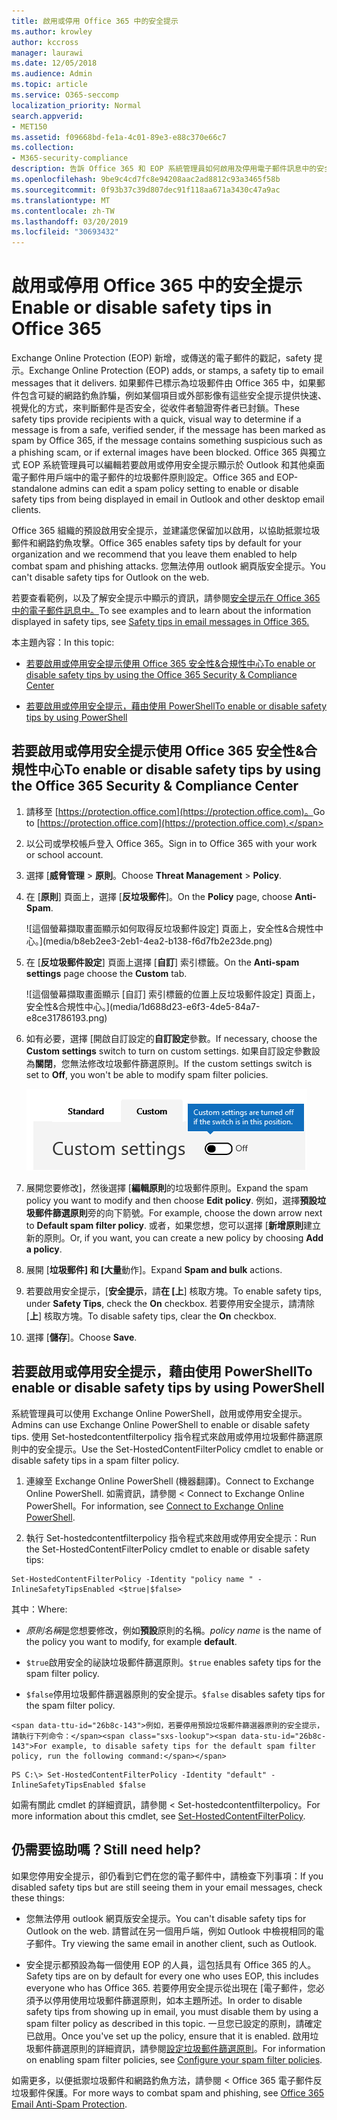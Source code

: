 ```yaml
---
title: 啟用或停用 Office 365 中的安全提示
ms.author: krowley
author: kccross
manager: laurawi
ms.date: 12/05/2018
ms.audience: Admin
ms.topic: article
ms.service: O365-seccomp
localization_priority: Normal
search.appverid:
- MET150
ms.assetid: f09668bd-fe1a-4c01-89e3-e88c370e66c7
ms.collection:
- M365-security-compliance
description: 告訴 Office 365 和 EOP 系統管理員如何啟用及停用電子郵件訊息中的安全提示。
ms.openlocfilehash: 9be9c4cd7fc8e94208aac2ad8812c93a3465f58b
ms.sourcegitcommit: 0f93b37c39d807dec91f118aa671a3430c47a9ac
ms.translationtype: MT
ms.contentlocale: zh-TW
ms.lasthandoff: 03/20/2019
ms.locfileid: "30693432"
---
```

# <a name="enable-or-disable-safety-tips-in-office-365"></a><span data-ttu-id="26b8c-103">啟用或停用 Office 365 中的安全提示</span><span class="sxs-lookup"><span data-stu-id="26b8c-103">Enable or disable safety tips in Office 365</span></span>

<span data-ttu-id="26b8c-104">Exchange Online Protection (EOP) 新增，或傳送的電子郵件的戳記，safety 提示。</span><span class="sxs-lookup"><span data-stu-id="26b8c-104">Exchange Online Protection (EOP) adds, or stamps, a safety tip to email messages that it delivers.</span></span> <span data-ttu-id="26b8c-105">如果郵件已標示為垃圾郵件由 Office 365 中，如果郵件包含可疑的網路釣魚詐騙，例如某個項目或外部影像有這些安全提示提供快速、 視覺化的方式，來判斷郵件是否安全，從收件者驗證寄件者已封鎖。</span><span class="sxs-lookup"><span data-stu-id="26b8c-105">These safety tips provide recipients with a quick, visual way to determine if a message is from a safe, verified sender, if the message has been marked as spam by Office 365, if the message contains something suspicious such as a phishing scam, or if external images have been blocked.</span></span> <span data-ttu-id="26b8c-106">Office 365 與獨立式 EOP 系統管理員可以編輯若要啟用或停用安全提示顯示於 Outlook 和其他桌面電子郵件用戶端中的電子郵件的垃圾郵件原則設定。</span><span class="sxs-lookup"><span data-stu-id="26b8c-106">Office 365 and EOP-standalone admins can edit a spam policy setting to enable or disable safety tips from being displayed in email in Outlook and other desktop email clients.</span></span> 
  
<span data-ttu-id="26b8c-107">Office 365 組織的預設啟用安全提示，並建議您保留加以啟用，以協助抵禦垃圾郵件和網路釣魚攻擊。</span><span class="sxs-lookup"><span data-stu-id="26b8c-107">Office 365 enables safety tips by default for your organization and we recommend that you leave them enabled to help combat spam and phishing attacks.</span></span> <span data-ttu-id="26b8c-108">您無法停用 outlook 網頁版安全提示。</span><span class="sxs-lookup"><span data-stu-id="26b8c-108">You can't disable safety tips for Outlook on the web.</span></span>
  
<span data-ttu-id="26b8c-109">若要查看範例，以及了解安全提示中顯示的資訊，請參閱[安全提示在 Office 365 中的電子郵件訊息中。](safety-tips-in-office-365.md)</span><span class="sxs-lookup"><span data-stu-id="26b8c-109">To see examples and to learn about the information displayed in safety tips, see [Safety tips in email messages in Office 365.](safety-tips-in-office-365.md)</span></span>
  
<span data-ttu-id="26b8c-110">本主題內容：</span><span class="sxs-lookup"><span data-stu-id="26b8c-110">In this topic:</span></span>
  
- [<span data-ttu-id="26b8c-111">若要啟用或停用安全提示使用 Office 365 安全性&amp;合規性中心</span><span class="sxs-lookup"><span data-stu-id="26b8c-111">To enable or disable safety tips by using the Office 365 Security &amp; Compliance Center</span></span>](enable-or-disable-safety-tips.md#SandCCsafetytip)
    
- [<span data-ttu-id="26b8c-112">若要啟用或停用安全提示，藉由使用 PowerShell</span><span class="sxs-lookup"><span data-stu-id="26b8c-112">To enable or disable safety tips by using PowerShell</span></span>](enable-or-disable-safety-tips.md#pshellsafetytip)
    
## <a name="to-enable-or-disable-safety-tips-by-using-the-office-365-security-amp-compliance-center"></a><span data-ttu-id="26b8c-113">若要啟用或停用安全提示使用 Office 365 安全性&amp;合規性中心</span><span class="sxs-lookup"><span data-stu-id="26b8c-113">To enable or disable safety tips by using the Office 365 Security &amp; Compliance Center</span></span>
<span data-ttu-id="26b8c-114"><a name="SandCCsafetytip"> </a></span><span class="sxs-lookup"><span data-stu-id="26b8c-114"></span></span>

1. <span data-ttu-id="26b8c-115">請移至 [https://protection.office.com](https://protection.office.com)。</span><span class="sxs-lookup"><span data-stu-id="26b8c-115">Go to [https://protection.office.com](https://protection.office.com).</span></span>
    
2. <span data-ttu-id="26b8c-116">以公司或學校帳戶登入 Office 365。</span><span class="sxs-lookup"><span data-stu-id="26b8c-116">Sign in to Office 365 with your work or school account.</span></span>
    
3. <span data-ttu-id="26b8c-117">選擇 [**威脅管理** \> **原則**。</span><span class="sxs-lookup"><span data-stu-id="26b8c-117">Choose **Threat Management** \> **Policy**.</span></span> 
    
4. <span data-ttu-id="26b8c-118">在 [**原則**] 頁面上，選擇 [**反垃圾郵件**]。</span><span class="sxs-lookup"><span data-stu-id="26b8c-118">On the **Policy** page, choose **Anti-Spam**.</span></span>
    
    ![這個螢幕擷取畫面顯示如何取得反垃圾郵件設定] 頁面上，安全性&amp;合規性中心。](media/b8eb2ee3-2eb1-4ea2-b138-f6d7fb2e23de.png)
  
5. <span data-ttu-id="26b8c-120">在 [**反垃圾郵件設定**] 頁面上選擇 [**自訂**] 索引標籤。</span><span class="sxs-lookup"><span data-stu-id="26b8c-120">On the **Anti-spam settings** page choose the **Custom** tab.</span></span> 
    
    ![這個螢幕擷取畫面顯示 [自訂] 索引標籤的位置上反垃圾郵件設定] 頁面上，安全性&amp;合規性中心。](media/1d688d23-e6f3-4de5-84a7-e8ce31786193.png)
  
6. <span data-ttu-id="26b8c-122">如有必要，選擇 [開啟自訂設定的**自訂設定**參數。</span><span class="sxs-lookup"><span data-stu-id="26b8c-122">If necessary, choose the **Custom settings** switch to turn on custom settings.</span></span> <span data-ttu-id="26b8c-123">如果自訂設定參數設為**關閉**，您無法修改垃圾郵件篩選原則。</span><span class="sxs-lookup"><span data-stu-id="26b8c-123">If the custom settings switch is set to **Off**, you won't be able to modify spam filter policies.</span></span>
    
    ![這個螢幕擷取畫面顯示自訂的反垃圾郵件篩選原則設定為關閉。](media/94f900ad-b556-4a31-a3ac-acfcd72e71b8.png)
  
7. <span data-ttu-id="26b8c-125">展開您要修改]，然後選擇 [**編輯原則**的垃圾郵件原則。</span><span class="sxs-lookup"><span data-stu-id="26b8c-125">Expand the spam policy you want to modify and then choose **Edit policy**.</span></span> <span data-ttu-id="26b8c-126">例如，選擇**預設垃圾郵件篩選原則**旁的向下箭號。</span><span class="sxs-lookup"><span data-stu-id="26b8c-126">For example, choose the down arrow next to **Default spam filter policy**.</span></span> <span data-ttu-id="26b8c-127">或者，如果您想，您可以選擇 [**新增原則**建立新的原則。</span><span class="sxs-lookup"><span data-stu-id="26b8c-127">Or, if you want, you can create a new policy by choosing **Add a policy**.</span></span>
    
8. <span data-ttu-id="26b8c-128">展開 [**垃圾郵件] 和 [大量**動作]。</span><span class="sxs-lookup"><span data-stu-id="26b8c-128">Expand **Spam and bulk** actions.</span></span> 
    
9. <span data-ttu-id="26b8c-129">若要啟用安全提示，[**安全提示**，請**在 [上**] 核取方塊。</span><span class="sxs-lookup"><span data-stu-id="26b8c-129">To enable safety tips, under **Safety Tips**, check the **On** checkbox.</span></span> <span data-ttu-id="26b8c-130">若要停用安全提示，請清除 [**上**] 核取方塊。</span><span class="sxs-lookup"><span data-stu-id="26b8c-130">To disable safety tips, clear the **On** checkbox.</span></span> 
    
10. <span data-ttu-id="26b8c-131">選擇 [**儲存**]。</span><span class="sxs-lookup"><span data-stu-id="26b8c-131">Choose **Save**.</span></span>
    
## <a name="to-enable-or-disable-safety-tips-by-using-powershell"></a><span data-ttu-id="26b8c-132">若要啟用或停用安全提示，藉由使用 PowerShell</span><span class="sxs-lookup"><span data-stu-id="26b8c-132">To enable or disable safety tips by using PowerShell</span></span>
<span data-ttu-id="26b8c-133"><a name="pshellsafetytip"> </a></span><span class="sxs-lookup"><span data-stu-id="26b8c-133"></span></span>

<span data-ttu-id="26b8c-134">系統管理員可以使用 Exchange Online PowerShell，啟用或停用安全提示。</span><span class="sxs-lookup"><span data-stu-id="26b8c-134">Admins can use Exchange Online PowerShell to enable or disable safety tips.</span></span> <span data-ttu-id="26b8c-135">使用 Set-hostedcontentfilterpolicy 指令程式來啟用或停用垃圾郵件篩選原則中的安全提示。</span><span class="sxs-lookup"><span data-stu-id="26b8c-135">Use the Set-HostedContentFilterPolicy cmdlet to enable or disable safety tips in a spam filter policy.</span></span>
  
1. <span data-ttu-id="26b8c-136">連線至 Exchange Online PowerShell (機器翻譯)。</span><span class="sxs-lookup"><span data-stu-id="26b8c-136">Connect to Exchange Online PowerShell.</span></span> <span data-ttu-id="26b8c-137">如需資訊，請參閱 < <b0>Connect to Exchange Online PowerShell</b0>。</span><span class="sxs-lookup"><span data-stu-id="26b8c-137">For information, see [Connect to Exchange Online PowerShell](http://go.microsoft.com/fwlink/p/?LinkId=396554).</span></span>
    
2. <span data-ttu-id="26b8c-138">執行 Set-hostedcontentfilterpolicy 指令程式來啟用或停用安全提示：</span><span class="sxs-lookup"><span data-stu-id="26b8c-138">Run the Set-HostedContentFilterPolicy cmdlet to enable or disable safety tips:</span></span>
    
  ```
  Set-HostedContentFilterPolicy -Identity "policy name " -InlineSafetyTipsEnabled <$true|$false>
  ```

<span data-ttu-id="26b8c-139">其中：</span><span class="sxs-lookup"><span data-stu-id="26b8c-139">Where:</span></span>
    
  -  <span data-ttu-id="26b8c-140">*原則名稱*是您想要修改，例如**預設**原則的名稱。</span><span class="sxs-lookup"><span data-stu-id="26b8c-140">*policy name*  is the name of the policy you want to modify, for example **default**.</span></span>
    
  -  <span data-ttu-id="26b8c-141">`$true`啟用安全的祕訣垃圾郵件篩選原則。</span><span class="sxs-lookup"><span data-stu-id="26b8c-141">`$true` enables safety tips for the spam filter policy.</span></span> 
    
  -  <span data-ttu-id="26b8c-142">`$false`停用垃圾郵件篩選器原則的安全提示。</span><span class="sxs-lookup"><span data-stu-id="26b8c-142">`$false` disables safety tips for the spam filter policy.</span></span> 
    
    <span data-ttu-id="26b8c-143">例如，若要停用預設垃圾郵件篩選器原則的安全提示，請執行下列命令：</span><span class="sxs-lookup"><span data-stu-id="26b8c-143">For example, to disable safety tips for the default spam filter policy, run the following command:</span></span>
    
  ```
  PS C:\> Set-HostedContentFilterPolicy -Identity "default" -InlineSafetyTipsEnabled $false
  ```

<span data-ttu-id="26b8c-144">如需有關此 cmdlet 的詳細資訊，請參閱 < <b0>Set-hostedcontentfilterpolicy</b0>。</span><span class="sxs-lookup"><span data-stu-id="26b8c-144">For more information about this cmdlet, see [Set-HostedContentFilterPolicy](https://technet.microsoft.com/library/jj200781.aspx).</span></span>
    
## <a name="still-need-help"></a><span data-ttu-id="26b8c-145">仍需要協助嗎？</span><span class="sxs-lookup"><span data-stu-id="26b8c-145">Still need help?</span></span>
<span data-ttu-id="26b8c-146"><a name="pshellsafetytip"> </a></span><span class="sxs-lookup"><span data-stu-id="26b8c-146"></span></span>

<span data-ttu-id="26b8c-147">如果您停用安全提示，卻仍看到它們在您的電子郵件中，請檢查下列事項：</span><span class="sxs-lookup"><span data-stu-id="26b8c-147">If you disabled safety tips but are still seeing them in your email messages, check these things:</span></span>
  
- <span data-ttu-id="26b8c-148">您無法停用 outlook 網頁版安全提示。</span><span class="sxs-lookup"><span data-stu-id="26b8c-148">You can't disable safety tips for Outlook on the web.</span></span> <span data-ttu-id="26b8c-149">請嘗試在另一個用戶端，例如 Outlook 中檢視相同的電子郵件。</span><span class="sxs-lookup"><span data-stu-id="26b8c-149">Try viewing the same email in another client, such as Outlook.</span></span>
    
- <span data-ttu-id="26b8c-150">安全提示都預設為每一個使用 EOP 的人員，這包括具有 Office 365 的人。</span><span class="sxs-lookup"><span data-stu-id="26b8c-150">Safety tips are on by default for every one who uses EOP, this includes everyone who has Office 365.</span></span> <span data-ttu-id="26b8c-151">若要停用安全提示從出現在 [電子郵件，您必須予以停用使用垃圾郵件篩選原則，如本主題所述。</span><span class="sxs-lookup"><span data-stu-id="26b8c-151">In order to disable safety tips from showing up in email, you must disable them by using a spam filter policy as described in this topic.</span></span> <span data-ttu-id="26b8c-152">一旦您已設定的原則，請確定已啟用。</span><span class="sxs-lookup"><span data-stu-id="26b8c-152">Once you've set up the policy, ensure that it is enabled.</span></span> <span data-ttu-id="26b8c-153">啟用垃圾郵件篩選原則的詳細資訊，請參閱[設定垃圾郵件篩選原則](https://technet.microsoft.com/library/jj200684.aspx)。</span><span class="sxs-lookup"><span data-stu-id="26b8c-153">For information on enabling spam filter policies, see [Configure your spam filter policies](https://technet.microsoft.com/library/jj200684.aspx).</span></span>
    
<span data-ttu-id="26b8c-154">如需更多，以便抵禦垃圾郵件和網路釣魚方法，請參閱 < <b0>Office 365 電子郵件反垃圾郵件保護</b0>。</span><span class="sxs-lookup"><span data-stu-id="26b8c-154">For more ways to combat spam and phishing, see [Office 365 Email Anti-Spam Protection](anti-spam-protection.md).</span></span>
  

